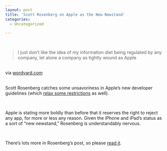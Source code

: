```yaml
---
layout: post
title: 'Scott Rosenberg on Apple as the New Newstand'
categories:
  - Uncategorized

---
```


<div class="posterous_bookmarklet_entry"><br /><blockquote class="posterous_short_quote">I just don’t like the idea of my information diet being regulated by any company, let alone a company as tightly wound as Apple</blockquote><br /><div class="posterous_quote_citation">via <a href="http://www.wordyard.com/2010/09/09/how-will-the-app-stores-new-newsstand-be-censored/">wordyard.com</a></div><br /><p>Scott Rosenberg catches some unsavoriness in Apple&#8217;s new developer guidelines (which <a href="http://openmobile.posterous.com/apple-unclenches-its-grip-on-developers%22">relax some restrictions</a> as well).</p><br /><p>Apple is stating more boldly than before that it reserves the right to reject any app, for more or less any reason. Given the iPhone and iPad&#8217;s status as a sort of &#8220;new newstand,&#8221; Rosenberg is understandably nervous.</p><br /><p>There&#8217;s lots more in Rosenberg&#8217;s post, so please <a href="http://www.wordyard.com/2010/09/09/how-will-the-app-stores-new-newsstand-be-censored/">read it</a>.</p><br /></div><div class="blogger-post-footer"><img width="1" height="1" src="https://blogger.googleusercontent.com/tracker/8920950033468593796-7778466656013858725?l=openmobile.blogspot.com" alt="" /></div>
